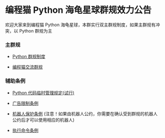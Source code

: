 # 编程猫 Python 海龟星球群规效力公告

欢迎大家来到编程猫 Python 海龟星球，本群实行双主群规制度，如果主群规有冲突，以 Python 群规为主

### 主群规

- [Python 群规制度](/policy/charter)

- [编程猫交流群规](https://codemao.yuque.com/kzbwh0/tr85mg/bcm_communityrules)

### 辅助条例

- [Python 代码临时管理规定(试行)](/policy/codePolicy)

- [广告限制条例](/policy/advertisement)

- [机器人保护条例](/policy/botProtection) (注意！如果由机器人公约，你需要在确认受到群规的机器人公约后才可以使用相应的机器人)

- [执行命令条例](/policy/executiveOrders/executiveOrder)
